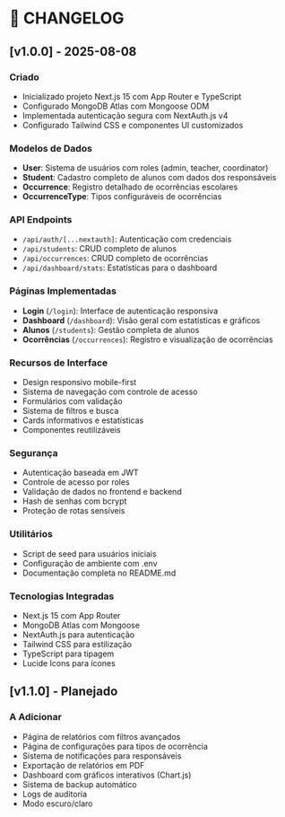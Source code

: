 # 📒 CHANGELOG

## [v1.0.0] - 2025-08-08
### Criado
- Inicializado projeto Next.js 15 com App Router e TypeScript
- Configurado MongoDB Atlas com Mongoose ODM
- Implementada autenticação segura com NextAuth.js v4
- Configurado Tailwind CSS e componentes UI customizados

### Modelos de Dados
- **User**: Sistema de usuários com roles (admin, teacher, coordinator)
- **Student**: Cadastro completo de alunos com dados dos responsáveis
- **Occurrence**: Registro detalhado de ocorrências escolares
- **OccurrenceType**: Tipos configuráveis de ocorrências

### API Endpoints
- `/api/auth/[...nextauth]`: Autenticação com credenciais
- `/api/students`: CRUD completo de alunos
- `/api/occurrences`: CRUD completo de ocorrências
- `/api/dashboard/stats`: Estatísticas para o dashboard

### Páginas Implementadas
- **Login** (`/login`): Interface de autenticação responsiva
- **Dashboard** (`/dashboard`): Visão geral com estatísticas e gráficos
- **Alunos** (`/students`): Gestão completa de alunos
- **Ocorrências** (`/occurrences`): Registro e visualização de ocorrências

### Recursos de Interface
- Design responsivo mobile-first
- Sistema de navegação com controle de acesso
- Formulários com validação
- Sistema de filtros e busca
- Cards informativos e estatísticas
- Componentes reutilizáveis

### Segurança
- Autenticação baseada em JWT
- Controle de acesso por roles
- Validação de dados no frontend e backend
- Hash de senhas com bcrypt
- Proteção de rotas sensíveis

### Utilitários
- Script de seed para usuários iniciais
- Configuração de ambiente com .env
- Documentação completa no README.md

### Tecnologias Integradas
- Next.js 15 com App Router
- MongoDB Atlas com Mongoose
- NextAuth.js para autenticação
- Tailwind CSS para estilização
- TypeScript para tipagem
- Lucide Icons para ícones

## [v1.1.0] - Planejado
### A Adicionar
- Página de relatórios com filtros avançados
- Página de configurações para tipos de ocorrência
- Sistema de notificações para responsáveis
- Exportação de relatórios em PDF
- Dashboard com gráficos interativos (Chart.js)
- Sistema de backup automático
- Logs de auditoria
- Modo escuro/claro